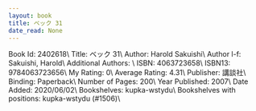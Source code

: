 ```yaml
---
layout: book
title: ベック 31
date_read: None
---
```


Book Id: 2402618\ 
Title: ベック 31\ 
Author: Harold Sakuishi\ 
Author l-f: Sakuishi, Harold\ 
Additional Authors: \ 
ISBN: 4063723658\ 
ISBN13: 9784063723656\ 
My Rating: 0\ 
Average Rating: 4.31\ 
Publisher: 講談社\ 
Binding: Paperback\ 
Number of Pages: 200\ 
Year Published: 2007\ 
Date Added: 2020/06/02\ 
Bookshelves: kupka-wstydu\ 
Bookshelves with positions: kupka-wstydu (#1506)\ 

